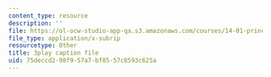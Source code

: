 ```yaml
---
content_type: resource
description: ''
file: https://ol-ocw-studio-app-qa.s3.amazonaws.com/courses/14-01-principles-of-microeconomics-fall-2018/75deccd298f957a7bf8557c8593c625a_RnN2rgCrIzs.vtt
file_type: application/x-subrip
resourcetype: Other
title: 3play caption file
uid: 75deccd2-98f9-57a7-bf85-57c8593c625a
---
```

